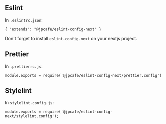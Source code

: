 ## Eslint

In `.eslintrc.json`:

`{
  "extends": "@jpcafe/eslint-config-next"
}`

Don't forget to install `eslint-config-next` on your nextjs project.

## Prettier

In `.prettierrc.js`:

`module.exports = require('@jpcafe/eslint-config-next/prettier.config')
`

## Stylelint

In `stylelint.config.js`:

`module.exports = require('@jpcafe/eslint-config-next/stylelint.config');
`
